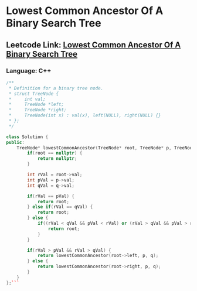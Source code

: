 # Lowest Common Ancestor Of A Binary Search Tree

## Leetcode Link: [Lowest Common Ancestor Of A Binary Search Tree](https://leetcode.com/problems/lowest-common-ancestor-of-a-binary-search-tree/)
### Language: C++

```cpp
/**
 * Definition for a binary tree node.
 * struct TreeNode {
 *     int val;
 *     TreeNode *left;
 *     TreeNode *right;
 *     TreeNode(int x) : val(x), left(NULL), right(NULL) {}
 * };
 */

class Solution {
public:
    TreeNode* lowestCommonAncestor(TreeNode* root, TreeNode* p, TreeNode* q) {
        if(root == nullptr) {
            return nullptr;
        }

        int rVal = root->val;
        int pVal = p->val;
        int qVal = q->val;

        if(rVal == pVal) {
            return root;
        } else if(rVal == qVal) {
            return root;
        } else {
            if((rVal < qVal && pVal < rVal) or (rVal > qVal && pVal > rVal)) {
                return root;
            }
        }

        if(rVal > pVal && rVal > qVal) {
            return lowestCommonAncestor(root->left, p, q);
        } else {
            return lowestCommonAncestor(root->right, p, q);
        }
    }
};```



